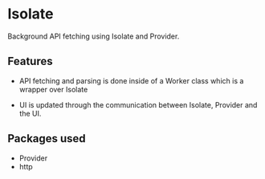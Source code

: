 # Isolate

Background API fetching using Isolate and Provider.

## Features

-   API fetching and parsing is done inside of a Worker class which is a wrapper over Isolate

-   UI is updated through the communication between Isolate, Provider and the UI.

## Packages used

-   Provider
-   http
